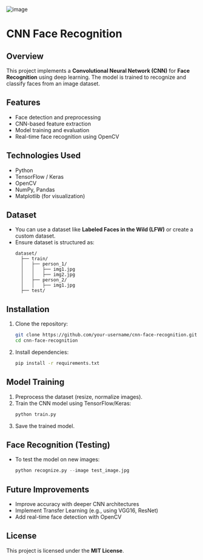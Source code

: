 ![image](https://github.com/user-attachments/assets/29d5ff7f-821d-46d4-9e13-a82a77e22ec1)

# CNN Face Recognition

## Overview
This project implements a **Convolutional Neural Network (CNN)** for **Face Recognition** using deep learning. The model is trained to recognize and classify faces from an image dataset.

## Features
- Face detection and preprocessing
- CNN-based feature extraction
- Model training and evaluation
- Real-time face recognition using OpenCV

## Technologies Used
- Python
- TensorFlow / Keras
- OpenCV
- NumPy, Pandas
- Matplotlib (for visualization)

## Dataset
- You can use a dataset like **Labeled Faces in the Wild (LFW)** or create a custom dataset.
- Ensure dataset is structured as:
  ```
  dataset/
    ├── train/
    │   ├── person_1/
    │   │   ├── img1.jpg
    │   │   ├── img2.jpg
    │   ├── person_2/
    │   │   ├── img1.jpg
    ├── test/
  ```

## Installation
1. Clone the repository:
   ```bash
   git clone https://github.com/your-username/cnn-face-recognition.git
   cd cnn-face-recognition
   ```
2. Install dependencies:
   ```bash
   pip install -r requirements.txt
   ```

## Model Training
1. Preprocess the dataset (resize, normalize images).
2. Train the CNN model using TensorFlow/Keras:
   ```python
   python train.py
   ```
3. Save the trained model.

## Face Recognition (Testing)
- To test the model on new images:
  ```python
  python recognize.py --image test_image.jpg
  ```

## Future Improvements
- Improve accuracy with deeper CNN architectures
- Implement Transfer Learning (e.g., using VGG16, ResNet)
- Add real-time face detection with OpenCV

## License
This project is licensed under the **MIT License**.

